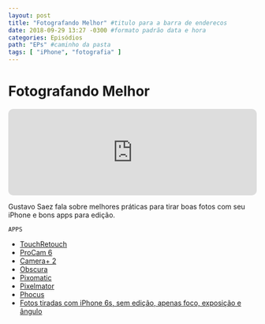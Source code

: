 ```yaml
---
layout: post
title: "Fotografando Melhor" #titulo para a barra de enderecos
date: 2018-09-29 13:27 -0300 #formato padrão data e hora
categories: Episódios
path: "EPs" #caminho da pasta
tags: [ "iPhone", "fotografia" ]
---
```


# Fotografando Melhor

<iframe allow="autoplay *; encrypted-media *; fullscreen *; clipboard-write" frameborder="0" height="175" style="width:100%;max-width:660px;overflow:hidden;border-radius:10px;" sandbox="allow-forms allow-popups allow-same-origin allow-scripts allow-storage-access-by-user-activation allow-top-navigation-by-user-activation" src="https://embed.podcasts.apple.com/us/podcast/podapps/id1434188907?i=1000420677927&theme=auto"></iframe>

Gustavo Saez fala sobre melhores práticas para tirar boas fotos com seu iPhone e bons apps para edição.

`APPS`

- [TouchRetouch](https://itunes.apple.com/br/app/touchretouch/id373311252?l=en&mt=8)
- [ProCam 6](https://itunes.apple.com/br/app/procam-6/id730712409?l=en&mt=8)
- [Camera+ 2](https://itunes.apple.com/br/app/camera-2/id1313580627?l=en&mt=8)
- [Obscura](https://itunes.apple.com/br/app/obscura-2/id1290342794?l=en&mt=8)
- [Pixomatic](https://itunes.apple.com/br/app/pixomatic-photo-editor/id1080114119?l=en&mt=8)
- [Pixelmator](https://itunes.apple.com/br/app/pixelmator/id924695435?l=en&mt=8)
- [Phocus](https://itunes.apple.com/br/app/phocus-portrait-mode-editor/id1211807807?l=en&mt=8)
- [Fotos tiradas com iPhone 6s, sem edição, apenas foco, exposição e ângulo](https://imgur.com/gallery/QwQ8osX)
